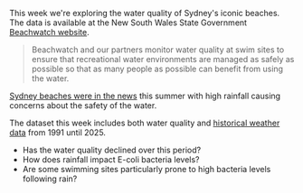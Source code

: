 This week we're exploring the water quality of Sydney's iconic beaches. The data is 
available at the New South Wales State Government [Beachwatch 
website](https://www.beachwatch.nsw.gov.au/waterMonitoring/waterQualityData). 

> Beachwatch and our partners monitor water quality at swim sites to ensure 
> that recreational water environments are managed as safely as possible so that 
> as many people as possible can benefit from using the water.

[Sydney beaches were in the news](https://www.abc.net.au/news/2025-01-10/pollution-risks-in-sydney-beaches-contaminated-waterways-rain/104790856.) 
this summer with high rainfall causing concerns about the safety of the water.

The dataset this week includes both water quality and [historical weather data](https://open-meteo.com/) from 1991 until 2025. 

- Has the water quality declined over this period?
- How does rainfall impact E-coli bacteria levels? 
- Are some swimming sites particularly prone to high bacteria levels following rain?


